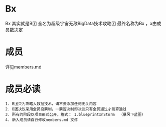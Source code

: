 # Bx
Bx 其实就是B团
全名为超级宇宙无敌BigData技术攻略团
最终名称为Bx ，x由成员数决定


# 成员
详见members.md


# 成员必读
    1. B团只为攻略大数据技术，请不要添加任何无关内容
    2. B团决议采用全员投票制，一票否决制即决议只有全员通过才能算通过
    3. 所有的阶段以项目形式公开，格式： 1.blueprintInStorm  （暴风下蓝图）
    4. 新入成员请自行修改members.md 文件
